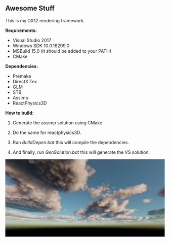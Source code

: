 Awesome Stuff
-------------

This is my DX12 rendering framework.

**Requirements:**
* Visual Studio 2017
* Windows SDK 10.0.16299.0
* MSBuild 15.0 (it should be added to your PATH)
* CMake

**Dependencies:** 
* Premake
* DirectX Tex
* GLM
* STB
* Assimp
* ReactPhysics3D

**How to build:**

1. Generate the assimp solution using CMake.

2. Do the same for reactphysics3D.

3. Run *BuildDepen.bat* this will compile the dependencies.

4. And finally, run *GenSolution.bat* this will generate the VS solution.


 ![Clouds](Assets/Pics/Clouds.PNG?raw=true "Cloud rendering")
